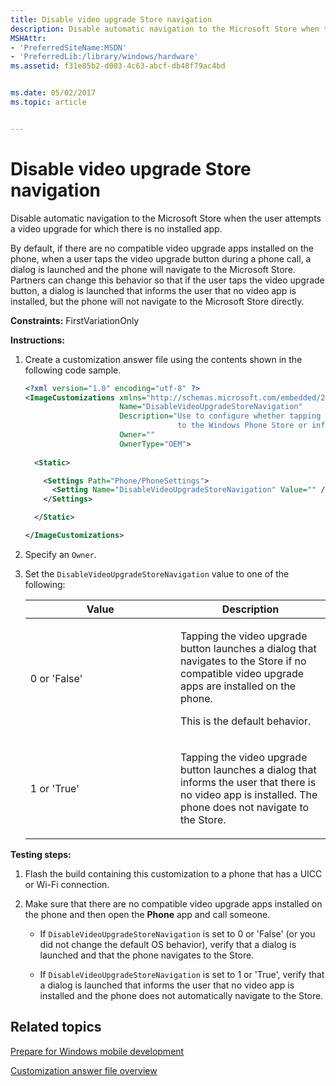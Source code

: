 ```yaml
---
title: Disable video upgrade Store navigation
description: Disable automatic navigation to the Microsoft Store when the user attempts a video upgrade for which there is no installed app.
MSHAttr:
- 'PreferredSiteName:MSDN'
- 'PreferredLib:/library/windows/hardware'
ms.assetid: f31e85b2-d003-4c63-abcf-db48f79ac4bd


ms.date: 05/02/2017
ms.topic: article


---
```


# Disable video upgrade Store navigation


Disable automatic navigation to the Microsoft Store when the user attempts a video upgrade for which there is no installed app.

By default, if there are no compatible video upgrade apps installed on the phone, when a user taps the video upgrade button during a phone call, a dialog is launched and the phone will navigate to the Microsoft Store. Partners can change this behavior so that if the user taps the video upgrade button, a dialog is launched that informs the user that no video app is installed, but the phone will not navigate to the Microsoft Store directly.

<a href="" id="constraints---firstvariationonly"></a>**Constraints:** FirstVariationOnly  

<a href="" id="instructions-"></a>**Instructions:**  
1.  Create a customization answer file using the contents shown in the following code sample.

    ```XML
    <?xml version="1.0" encoding="utf-8" ?>  
    <ImageCustomizations xmlns="http://schemas.microsoft.com/embedded/2004/10/ImageUpdate"  
                         Name="DisableVideoUpgradeStoreNavigation"  
                         Description="Use to configure whether tapping the video upgrade button will launch a dialog to navigate
                                      to the Windows Phone Store or inform the user that no app is installed."  
                         Owner=""  
                         OwnerType="OEM"> 
      
      <Static>  

        <Settings Path="Phone/PhoneSettings">  
          <Setting Name="DisableVideoUpgradeStoreNavigation" Value="" />
        </Settings>  

      </Static>

    </ImageCustomizations>
    ```

2.  Specify an `Owner`.

3.  Set the `DisableVideoUpgradeStoreNavigation` value to one of the following:

    <table>
    <colgroup>
    <col width="50%" />
    <col width="50%" />
    </colgroup>
    <thead>
    <tr class="header">
    <th>Value</th>
    <th>Description</th>
    </tr>
    </thead>
    <tbody>
    <tr class="odd">
    <td><p>0 or 'False'</p></td>
    <td><p>Tapping the video upgrade button launches a dialog that navigates to the Store if no compatible video upgrade apps are installed on the phone.</p>
    <p>This is the default behavior.</p></td>
    </tr>
    <tr class="even">
    <td><p>1 or 'True'</p></td>
    <td><p>Tapping the video upgrade button launches a dialog that informs the user that there is no video app is installed. The phone does not navigate to the Store.</p></td>
    </tr>
    </tbody>
    </table>

     

<a href="" id="testing-steps-"></a>**Testing steps:**  
1.  Flash the build containing this customization to a phone that has a UICC or Wi-Fi connection.

2.  Make sure that there are no compatible video upgrade apps installed on the phone and then open the **Phone** app and call someone.

    -   If `DisableVideoUpgradeStoreNavigation` is set to 0 or 'False' (or you did not change the default OS behavior), verify that a dialog is launched and that the phone navigates to the Store.

    -   If `DisableVideoUpgradeStoreNavigation` is set to 1 or 'True', verify that a dialog is launched that informs the user that no video app is installed and the phone does not automatically navigate to the Store.

## Related topics

[Prepare for Windows mobile development](https://docs.microsoft.com/en-us/windows-hardware/manufacture/mobile/preparing-for-windows-mobile-development)

[Customization answer file overview](https://docs.microsoft.com/en-us/windows-hardware/customize/mobile/mcsf/customization-answer-file)
